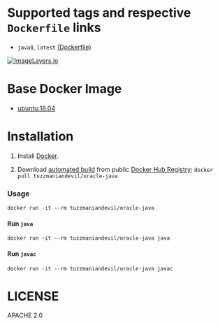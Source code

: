# Supported tags and respective `Dockerfile` links

* `java8`, `latest` [(Dockerfile)](https://github.com/tuzzmaniandevil/docker-oracle-java/blob/master/java8/Dockerfile)

[![ImageLayers.io](https://badge.imagelayers.io/cogniteev%2Foracle-java:latest.svg)](https://imagelayers.io/?images=tuzzmaniandevil%2Foracle-java:latest,tuzzmaniandevil%2Foracle-java:java8)

# Base Docker Image

* [ubuntu:18.04](https://registry.hub.docker.com/_/ubuntu/)

# Installation

1. Install [Docker](https://www.docker.com/).

2. Download [automated build](https://registry.hub.docker.com/u/cogniteev/oracle-java/) from public [Docker Hub Registry](https://registry.hub.docker.com/): `docker pull tuzzmaniandevil/oracle-java`

### Usage

    docker run -it --rm tuzzmaniandevil/oracle-java

#### Run `java`

    docker run -it --rm tuzzmaniandevil/oracle-java java

#### Run `javac`

    docker run -it --rm tuzzmaniandevil/oracle-java javac

# LICENSE

APACHE 2.0
